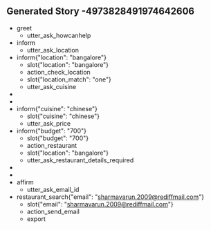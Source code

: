 ## Generated Story -4973828491974642606
* greet
    - utter_ask_howcanhelp
* inform
    - utter_ask_location
* inform{"location": "bangalore"}
    - slot{"location": "bangalore"}
    - action_check_location
    - slot{"location_match": "one"}
    - utter_ask_cuisine
* 
* 
* inform{"cuisine": "chinese"}
    - slot{"cuisine": "chinese"}
    - utter_ask_price
* inform{"budget": "700"}
    - slot{"budget": "700"}
    - action_restaurant
    - slot{"location": "bangalore"}
    - utter_ask_restaurant_details_required
* 
* 
* affirm
    - utter_ask_email_id
* restaurant_search{"email": "sharmavarun.2009@rediffmail.com"}
    - slot{"email": "sharmavarun.2009@rediffmail.com"}
    - action_send_email
    - export

